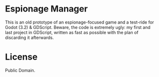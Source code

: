 # Espionage Manager

This is an old prototype of an espionage-focused game and a test-ride for Godot (3.2) & GDScript.
Beware, the code is extremely ugly: my first and last project in GDScript, written as fast
as possible with the plan of discarding it afterwards.

# License

Public Domain.
